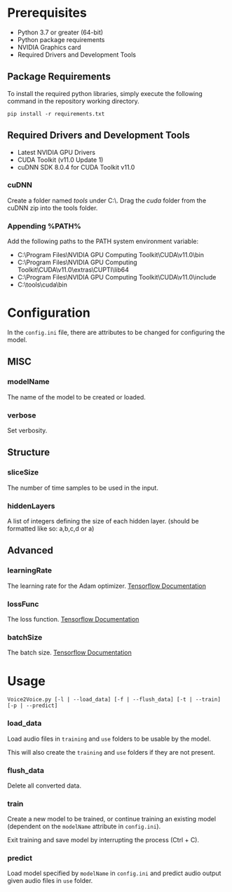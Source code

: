 # Prerequisites
 - Python 3.7 or greater (64-bit)
 - Python package requirements
 - NVIDIA Graphics card
 - Required Drivers and Development Tools

## Package Requirements
To install the required python libraries, simply execute the following command in the repository working directory.

`pip install -r requirements.txt`

## Required Drivers and Development Tools
 - Latest NVIDIA GPU Drivers
 - CUDA Toolkit (v11.0 Update 1)
 - cuDNN SDK 8.0.4 for CUDA Toolkit v11.0

### cuDNN
Create a folder named *tools* under C:\\. Drag the *cuda* folder from the cuDNN zip into the tools folder.

### Appending %PATH%
Add the following paths to the PATH system environment variable:
 - C:\\Program Files\\NVIDIA GPU Computing Toolkit\\CUDA\\v11.0\\bin
 - C:\\Program Files\\NVIDIA GPU Computing Toolkit\\CUDA\\v11.0\\extras\\CUPTI\\lib64
 - C:\\Program Files\\NVIDIA GPU Computing Toolkit\\CUDA\\v11.0\\include
 - C:\\tools\\cuda\\bin

# Configuration
In the `config.ini` file, there are attributes to be changed for configuring the model.

## MISC
### modelName
The name of the model to be created or loaded.

### verbose
Set verbosity.

## Structure
### sliceSize
The number of time samples to be used in the input.

### hiddenLayers
A list of integers defining the size of each hidden layer.
(should be formatted like so: a,b,c,d or a)

## Advanced
### learningRate
The learning rate for the Adam optimizer. [Tensorflow Documentation](https://www.tensorflow.org/api_docs/python/tf/keras/optimizers/Adam#args)

### lossFunc
The loss function. [Tensorflow Documentation](https://www.tensorflow.org/api_docs/python/tf/keras/Sequential#compile)

### batchSize
The batch size. [Tensorflow Documentation](https://www.tensorflow.org/api_docs/python/tf/keras/Sequential#fit)

# Usage
`Voice2Voice.py [-l | --load_data] [-f | --flush_data] [-t | --train] [-p | --predict]`

### load_data
Load audio files in `training` and `use` folders to be usable by the model.

This will also create the `training` and `use` folders if they are not present.

### flush_data
Delete all converted data.

### train
Create a new model to be trained, or continue training an existing model (dependent on the `modelName` attribute in `config.ini`).

Exit training and save model by interrupting the process (Ctrl + C).

### predict
Load model specified by `modelName` in `config.ini` and predict audio output given audio files in `use` folder.
